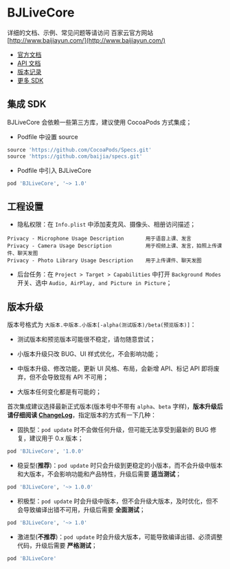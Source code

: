 BJLiveCore
==========

详细的文档、示例、常见问题等请访问 百家云官方网站 [http://www.baijiayun.com/](http://www.baijiayun.com/)

- [官方文档](http://dev.baijiayun.com/default/wiki/index)
- [API 文档](https://baijia.github.io/BJLiveCore-iOS/)
- [版本记录](./wiki/CHANGELOG.md)
- [更多 SDK](https://github.com/baijia)

## 集成 SDK

BJLiveCore 会依赖一些第三方库，建议使用 CocoaPods 方式集成；
- Podfile 中设置 source
```ruby
source 'https://github.com/CocoaPods/Specs.git'
source 'https://github.com/baijia/specs.git'
```
- Podfile 中引入 BJLiveCore
```ruby
pod 'BJLiveCore', '~> 1.0'
```

## 工程设置

- 隐私权限：在 `Info.plist` 中添加麦克风、摄像头、相册访问描述；
```
Privacy - Microphone Usage Description       用于语音上课、发言
Privacy - Camera Usage Description           用于视频上课、发言，拍照上传课件、聊天发图
Privacy - Photo Library Usage Description    用于上传课件、聊天发图
```
- 后台任务：在 `Project > Target > Capabilities` 中打开 `Background Modes` 开关、选中 `Audio, AirPlay, and Picture in Picture`；

## 版本升级

版本号格式为 `大版本.中版本.小版本[-alpha(测试版本)/beta(预览版本)]`：

- 测试版本和预览版本可能很不稳定，请勿随意尝试；

- 小版本升级只改 BUG、UI 样式优化，不会影响功能；

- 中版本升级、修改功能，更新 UI 风格、布局，会新增 API、标记 API 即将废弃，但不会导致现有 API 不可用；

- 大版本任何变化都是有可能的；

首次集成建议选择最新正式版本(版本号中不带有 `alpha`、`beta` 字样)，**版本升级后请仔细阅读 [ChangeLog](./wiki/CHANGELOG.md)**，指定版本的方式有一下几种：

- 固执型：`pod update` 时不会做任何升级，但可能无法享受到最新的 BUG 修复，建议用于 0.x 版本；
```ruby
pod 'BJLiveCore', '1.0.0'
```
- 稳妥型(**推荐**)：`pod update` 时只会升级到更稳定的小版本，而不会升级中版本和大版本，不会影响功能和产品特性，升级后需要 **适当测试**；
```ruby
pod 'BJLiveCore', '~> 1.0.0'
```
- 积极型：`pod update` 时会升级中版本，但不会升级大版本，及时优化，但不会导致编译出错不可用，升级后需要 **全面测试**；
```ruby
pod 'BJLiveCore', '~> 1.0'
```
- 激进型(**不推荐**)：`pod update` 时会升级大版本，可能导致编译出错、必须调整代码，升级后需要 **严格测试**；
```ruby
pod 'BJLiveCore'
```


